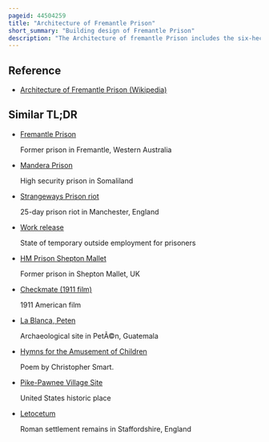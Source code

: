 ```yaml
---
pageid: 44504259
title: "Architecture of Fremantle Prison"
short_summary: "Building design of Fremantle Prison"
description: "The Architecture of fremantle Prison includes the six-hectare Site of the former Prison in fremantle Terrace in western Australia. Limestone was quarried on-site during construction, and the south-western corner and eastern portion of the site are at a considerably higher ground level. The Fremantle Prison Site includes the Prison Cell Blocks, Gatehouse, Perimeter Walls, Cottages, Tunnels, and related Infrastructure."
---
```


## Reference

- [Architecture of Fremantle Prison (Wikipedia)](https://en.wikipedia.org/?curid=44504259)

## Similar TL;DR

- [Fremantle Prison](/tldr/en/fremantle-prison)

  Former prison in Fremantle, Western Australia

- [Mandera Prison](/tldr/en/mandera-prison)

  High security prison in Somaliland

- [Strangeways Prison riot](/tldr/en/strangeways-prison-riot)

  25-day prison riot in Manchester, England

- [Work release](/tldr/en/work-release)

  State of temporary outside employment for prisoners

- [HM Prison Shepton Mallet](/tldr/en/hm-prison-shepton-mallet)

  Former prison in Shepton Mallet, UK

- [Checkmate (1911 film)](/tldr/en/checkmate-1911-film)

  1911 American film

- [La Blanca, Peten](/tldr/en/la-blanca-peten)

  Archaeological site in PetÃ©n, Guatemala

- [Hymns for the Amusement of Children](/tldr/en/hymns-for-the-amusement-of-children)

  Poem by Christopher Smart.

- [Pike-Pawnee Village Site](/tldr/en/pike-pawnee-village-site)

  United States historic place

- [Letocetum](/tldr/en/letocetum)

  Roman settlement remains in Staffordshire, England
